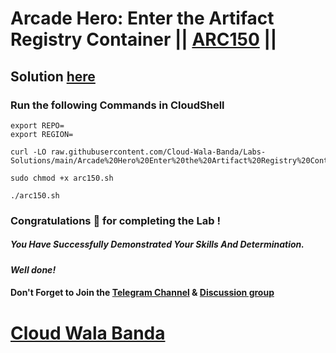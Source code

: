# Arcade Hero: Enter the Artifact Registry Container || [ARC150](https://www.cloudskillsboost.google/focuses/89728?parent=catalog) ||

## Solution [here](https://youtu.be/rm-CVINFs7E)

### Run the following Commands in CloudShell

```
export REPO=
export REGION=
```
```
curl -LO raw.githubusercontent.com/Cloud-Wala-Banda/Labs-Solutions/main/Arcade%20Hero%20Enter%20the%20Artifact%20Registry%20Container/arc150.sh

sudo chmod +x arc150.sh

./arc150.sh
```

### Congratulations 🎉 for completing the Lab !

##### *You Have Successfully Demonstrated Your Skills And Determination.*

#### *Well done!*

#### Don't Forget to Join the [Telegram Channel](https://t.me/cloudwalabanda) & [Discussion group](https://t.me/cloudwalabandachats)

# [Cloud Wala Banda](https://www.youtube.com/@cloudwalabanda)
